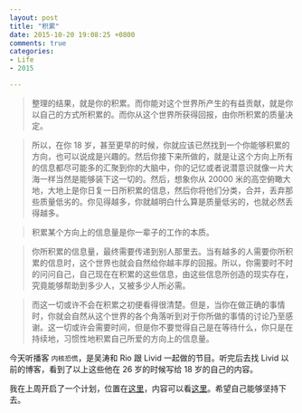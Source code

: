```yaml
---
layout: post
title: "积累"
date: 2015-10-20 19:08:25 +0800
comments: true
categories:
- Life
- 2015

---
```


> 整理的结果，就是你的积累。而你能对这个世界所产生的有益贡献，就是你以自己的方式所积累的。而你从这个世界所获得回报，由你所积累的质量决定。

> 所以，在你 18 岁，甚至更早的时候，你就应该已然找到一个你能够积累的方向，也可以说成是兴趣的。然后你接下来所做的，就是让这个方向上所有的信息都尽可能多的汇聚到你的大脑中，你的记忆或者说潜意识就像一片大海一样当然是能够装下这一切的。然后，想象你从 20000 米的高空俯瞰大地，大地上是你日复一日所积累的信息，然后你将他们分类，合并，丢弃那些质量低劣的。你见得越多，你就越明白什么算是质量低劣的，也就必然丢得越多。

> 积累某个方向上的信息量是你一辈子的工作的本质。

> 你所积累的信息量，最终需要传递到别人那里去。当有越多的人需要你所积累的信息时，这个世界也就会自然给你越丰厚的回报。所以，你需要时不时的问问自己，自己现在在积累的这些信息，由这些信息所创造的现实存在，究竟能够帮助到多少人，又被多少人所必需。

> 而这一切或许不会在积累之初便看得很清楚。但是，当你在做正确的事情时，你就会自然从这个世界的各个角落听到对于你所做的事情的讨论乃至感谢。这一切或许会需要时间，但是你不要觉得自己是在等待什么，你只是在持续地，习惯性地积累自己所爱的方向上的信息量。

今天听播客 `内核恐慌`，是吴涛和 Rio 跟 Livid 一起做的节目。听完后去找 Livid 以前的博客，看到了以上这些他在 26 岁的时候写给 18 岁的自己的内容。

我在上周开启了一个计划，位置在[这里](https://github.com/Anthonyeef/diary-for-daily-reading)，内容可以看[这里](http://anthonyeef.github.io/diary/)。希望自己能够坚持下去。